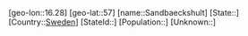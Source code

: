 ﻿---
location: [57,16.28]
type: City
tags:
- geo/City


SpocWebEntityId: 33925
isDeleted: false
confidential: public

---
[geo-lon::16.28]
[geo-lat::57]
[name::Sandbaeckshult]
[State::]
[Country::[Sweden](geo/Continent/Europe/Sweden.md)]
[StateId::]
[Population::]
[Unknown::]


